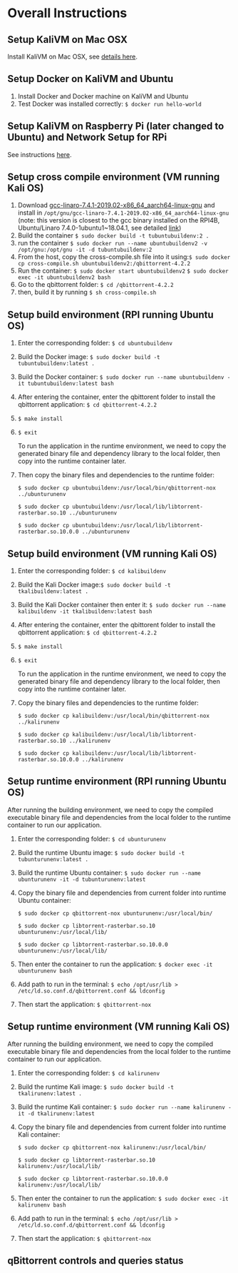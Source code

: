 # Overall Instructions

## Setup KaliVM on Mac OSX

Install KaliVM on Mac OSX, see [details here](https://github.com/jhu-information-security-institute/NwSec/wiki/JHUISI-VM).

## Setup Docker on KaliVM and Ubuntu

1. Install Docker and Docker machine on KaliVM and Ubuntu
2. Test Docker was installed correctly: `$ docker run hello-world`

## Setup KaliVM on Raspberry Pi (later changed to Ubuntu) and Network Setup for RPi

See instructions [here](https://github.com/jhu-information-security-institute/NwSec/wiki/Kali-RPI4B).

## Setup cross compile environment (VM running Kali OS)

1. Download [gcc-linaro-7.4.1-2019.02-x86_64_aarch64-linux-gnu](https://releases.linaro.org/components/toolchain/binaries/7.4-2019.02/aarch64-linux-gnu) and install in `/opt/gnu/gcc-linaro-7.4.1-2019.02-x86_64_aarch64-linux-gnu` (note: this version is closest to the gcc binary installed on the RPI4B, Ubuntu/Linaro 7.4.0-1ubuntu1~18.04.1, see detailed [link](https://releases.linaro.org/components/toolchain/binaries/7.4-2019.02/aarch64-linux-gnu/))
2. Build the container `$ sudo docker build -t tubuntubuildenv:2 .`
3. run the container `$ sudo docker run --name ubuntubuildenv2 -v /opt/gnu:/opt/gnu -it -d tubuntubuildenv:2`
4. From the host, copy the cross-compile.sh file into it using:`$ sudo docker cp cross-compile.sh ubuntubuildenv2:/qbittorrent-4.2.2`
5. Run the container:  `$ sudo docker start ubuntubuildenv2` `$ sudo docker exec -it ubuntubuildenv2 bash`
6. Go to the qbittorrent folder: `$ cd /qbittorrent-4.2.2`
7. then, build it by running `$ sh cross-compile.sh`

## Setup build environment (RPI running Ubuntu OS)

1. Enter the corresponding folder: `$ cd ubuntubuildenv`
2. Build the Docker image: `$ sudo docker build -t tubuntubuildenv:latest .`
3. Build the Docker container: `$ sudo docker run --name ubuntubuildenv -it tubuntubuildenv:latest bash`
4. After entering the container, enter the qbittorent folder to install the qbittorrent application: `$ cd qbittorrent-4.2.2`
5. `$ make install`
6. `$ exit`

    To run the application in the runtime environment, we need to copy the generated binary file and dependency library to the local folder, then copy into the runtime container later.

7. Then copy the binary files and dependencies to the runtime folder: 

    `$ sudo docker cp ubuntubuildenv:/usr/local/bin/qbittorrent-nox ../ubunturunenv`

    `$ sudo docker cp ubuntubuildenv:/usr/local/lib/libtorrent-rasterbar.so.10 ../ubunturunenv`

    `$ sudo docker cp ubuntubuildenv:/usr/local/lib/libtorrent-rasterbar.so.10.0.0 ../ubunturunenv`

## Setup build environment (VM running Kali OS)

1. Enter the corresponding folder: `$ cd kalibuildenv`
2. Build the Kali Docker image:`$ sudo docker build -t tkalibuildenv:latest .`
3. Build the Kali Docker container then enter it: `$ sudo docker run --name kalibuildenv -it tkalibuildenv:latest bash`
4. After entering the container, enter the qbittorent folder to install the qbittorrent application: `$ cd qbittorrent-4.2.2`
5. `$ make install`
6. `$ exit`

    To run the application in the runtime environment, we need to copy the generated binary file and dependency library to the local folder, then copy into the runtime container later.

7. Copy the binary files and dependencies to the runtime folder: 

    `$ sudo docker cp kalibuildenv:/usr/local/bin/qbittorrent-nox ../kalirunenv`

    `$ sudo docker cp kalibuildenv:/usr/local/lib/libtorrent-rasterbar.so.10 ../kalirunenv`
    
    `$ sudo docker cp kalibuildenv:/usr/local/lib/libtorrent-rasterbar.so.10.0.0 ../kalirunenv`

## Setup runtime environment (RPI running Ubuntu OS)

After running the building environment, we need to copy the compiled executable binary file and dependencies from the local folder to the runtime container to run our application.

1. Enter the corresponding folder: `$ cd ubunturunenv`
2. Build the runtime Ubuntu image: `$ sudo docker build -t tubunturunenv:latest .`
3. Build the runtime Ubuntu container: `$ sudo docker run --name ubunturunenv -it -d tubunturunenv:latest`
4. Copy the binary file and dependencies from current folder into runtime Ubuntu container: 

    `$ sudo docker cp qbittorrent-nox ubunturunenv:/usr/local/bin/`

    `$ sudo docker cp libtorrent-rasterbar.so.10 ubunturunenv:/usr/local/lib/`
    
    `$ sudo docker cp libtorrent-rasterbar.so.10.0.0 ubunturunenv:/usr/local/lib/`   
    
5. Then enter the container to run the application: `$ docker exec -it ubunturunenv bash`
6. Add path to run in the terminal: `$ echo /opt/usr/lib > /etc/ld.so.conf.d/qbittorrent.conf && ldconfig`
7. Then start the application: `$ qbittorrent-nox`

## Setup runtime environment (VM running Kali OS)

After running the building environment, we need to copy the compiled executable binary file and dependencies from the local folder to the runtime container to run our application.

1. Enter the corresponding folder: `$ cd kalirunenv`
2. Build the runtime Kali image: `$ sudo docker build -t tkalirunenv:latest .`
3. Build the runtime Kali container: `$ sudo docker run --name kalirunenv -it -d tkalirunenv:latest`
4. Copy the binary file and dependencies from current folder into runtime Kali container: 

    `$ sudo docker cp qbittorrent-nox kalirunenv:/usr/local/bin/`

    `$ sudo docker cp libtorrent-rasterbar.so.10 kalirunenv:/usr/local/lib/`

    `$ sudo docker cp libtorrent-rasterbar.so.10.0.0 kalirunenv:/usr/local/lib/` 
5. Then enter the container to run the application: `$ sudo docker exec -it kalirunenv bash`
6. Add path to run in the terminal: `$ echo /opt/usr/lib > /etc/ld.so.conf.d/qbittorrent.conf && ldconfig`
7. Then start the application: `$ qbittorrent-nox`

## qBittorrent controls and queries status




